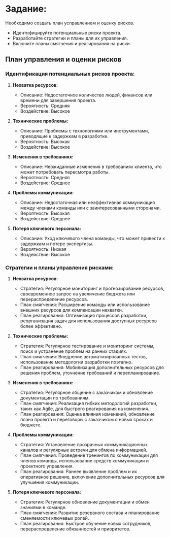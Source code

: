# Задание:
Необходимо создать план усправлением и оценку рисков.

- Идентифицируйте потенциальные риски проекта.
- Разработайте стратегии и планы для их управления.
- Включите планы смягчения и реагирования на риски.

## План управления и оценки рисков

### Идентификация потенциальных рисков проекта:

1. **Нехватка ресурсов:**
   - Описание: Недостаточное количество людей, финансов или времени для завершения проекта.
   - Вероятность: Средняя
   - Воздействие: Высокое

2. **Технические проблемы:**
   - Описание: Проблемы с технологиями или инструментами, приводящие к задержкам в разработке.
   - Вероятность: Высокая
   - Воздействие: Высокое

3. **Изменения в требованиях:**
   - Описание: Неожиданные изменения в требованиях клиента, что может потребовать пересмотра работы.
   - Вероятность: Средняя
   - Воздействие: Среднее

4. **Проблемы коммуникации:**
   - Описание: Недостаточная или неэффективная коммуникация между членами команды или с заинтересованными сторонами.
   - Вероятность: Высокая
   - Воздействие: Среднее

5. **Потеря ключевого персонала:**
   - Описание: Уход ключевого члена команды, что может привести к задержкам и потере экспертизы.
   - Вероятность: Низкая
   - Воздействие: Высокое

### Стратегии и планы управления рисками:

1. **Нехватка ресурсов:**
   - Стратегия: Регулярное мониторинг и прогнозирование ресурсов, своевременное запрос на увеличение бюджета или перераспределение ресурсов.
   - План смягчения: Расширение команды или использование внешних ресурсов для компенсации нехватки.
   - План реагирования: Оптимизация процессов разработки, реорганизация задач для использования доступных ресурсов более эффективно.

2. **Технические проблемы:**
   - Стратегия: Регулярное тестирование и мониторинг системы, поиск и устранение проблем на ранних стадиях.
   - План смягчения: Внедрение автоматизированных тестов, использование методологии разработки поэтапно.
   - План реагирования: Мобилизация дополнительных ресурсов для решения проблем, уточнение требований и перепланирование.

3. **Изменения в требованиях:**
   - Стратегия: Регулярное общение с заказчиком и обновление документации по требованиям.
   - План смягчения: Реализация гибких методологий разработки, таких как Agile, для быстрого реагирования на изменения.
   - План реагирования: Оценка влияния изменений, обновление плана проекта и переговоры с заказчиком о новых сроках и бюджете.

4. **Проблемы коммуникации:**
   - Стратегия: Установление прозрачных коммуникационных каналов и регулярные встречи для обмена информацией.
   - План смягчения: Проведение тренингов по коммуникации для членов команды, использование средств коммуникации и проектного управления.
   - План реагирования: Раннее выявление проблем и их оперативное решение, включение дополнительных ресурсов для улучшения коммуникации.

5. **Потеря ключевого персонала:**
   - Стратегия: Регулярное обновление документации и обмен знаниями в команде.
   - План смягчения: Развитие резервного состава и планирование сменяемости ключевых ролей.
   - План реагирования: Быстрое обучение новых сотрудников, перераспределение обязанностей и приоритетов.

